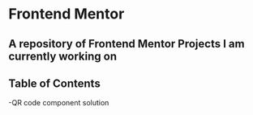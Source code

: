 # Frontend Mentor

## A repository of Frontend Mentor Projects I am currently working on

## Table of Contents
-QR code component solution
